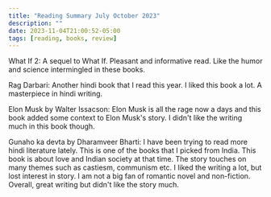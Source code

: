 ```yaml
---
title: "Reading Summary July October 2023"
description: ""
date: 2023-11-04T21:00:52-05:00
tags: [reading, books, review]
---
```


What If 2: A sequel to What If. Pleasant and informative read. Like the humor and science intermingled in these books.

Rag Darbari: Another hindi book that I read this year. I liked this book a lot. A masterpiece in hindi writing. 

Elon Musk by Walter Issacson: Elon Musk is all the rage now a days and this book added some context to Elon Musk's story. I didn't like the writing much in this book though. 

Gunaho ka devta by Dharamveer Bharti: I have been trying to read more hindi literature lately. This is one of the books that I picked from India. This book is about love and Indian society at that time. The story touches on many themes such as castiesm, communism etc. I liked the writing a lot, but lost interest in story. I am not a big fan of romantic novel and non-fiction. Overall, great writing but didn't like the story much. 


